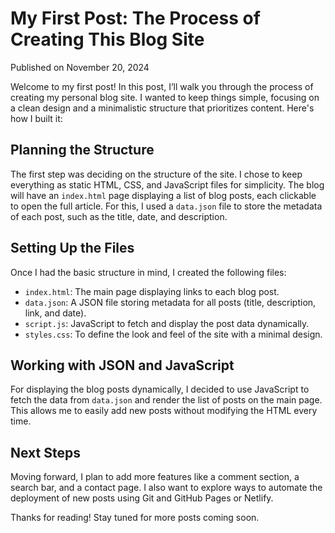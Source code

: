# My First Post: The Process of Creating This Blog Site

Published on November 20, 2024

Welcome to my first post! In this post, I’ll walk you through the process of creating my personal blog site. I wanted to keep things simple, focusing on a clean design and a minimalistic structure that prioritizes content. Here's how I built it:

## Planning the Structure

The first step was deciding on the structure of the site. I chose to keep everything as static HTML, CSS, and JavaScript files for simplicity. The blog will have an `index.html` page displaying a list of blog posts, each clickable to open the full article. For this, I used a `data.json` file to store the metadata of each post, such as the title, date, and description.

## Setting Up the Files

Once I had the basic structure in mind, I created the following files:
- `index.html`: The main page displaying links to each blog post.
- `data.json`: A JSON file storing metadata for all posts (title, description, link, and date).
- `script.js`: JavaScript to fetch and display the post data dynamically.
- `styles.css`: To define the look and feel of the site with a minimal design.

## Working with JSON and JavaScript

For displaying the blog posts dynamically, I decided to use JavaScript to fetch the data from `data.json` and render the list of posts on the main page. This allows me to easily add new posts without modifying the HTML every time.

## Next Steps

Moving forward, I plan to add more features like a comment section, a search bar, and a contact page. I also want to explore ways to automate the deployment of new posts using Git and GitHub Pages or Netlify.

Thanks for reading! Stay tuned for more posts coming soon.
